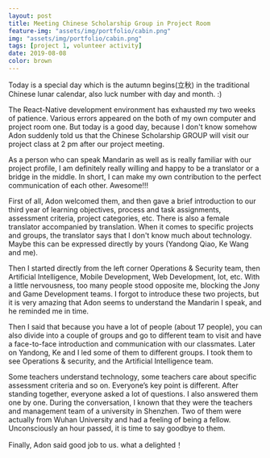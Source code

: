 ```yaml
---
layout: post
title: Meeting Chinese Scholarship Group in Project Room
feature-img: "assets/img/portfolio/cabin.png"
img: "assets/img/portfolio/cabin.png"
tags: [project 1, volunteer activity]
date: 2019-08-08
color: brown
---
```


Today is a special day which is the autumn begins(立秋) in the traditional Chinese lunar calendar, also luck number with day and month. :)

The React-Native development environment has exhausted my two weeks of patience. Various errors appeared on the both of my own computer and project room one.  But today is a good day, because I don't know somehow Adon suddenly told us that the Chinese Scholarship GROUP will visit our project class at 2 pm after our project meeting.

As a person who can speak Mandarin as well as is really familiar with our project profile, I am definitely really willing and happy to be a translator or a bridge in the middle. In short, I can make my own contribution to the perfect communication of each other. Awesome!!!

First of all, Adon welcomed them, and then gave a brief introduction to our third year of learning objectives, process and task assignments, assessment criteria, project categories, etc. There is also a female translator accompanied by translation. When it comes to specific projects and groups, the translator says that I don't know much about technology. Maybe this can be expressed directly by yours (Yandong Qiao, Ke Wang and me).

Then I started directly from the left corner Operations & Security team, then Artificial Intelligence, Mobile Development, Web Development, Iot, etc. 
With a little nervousness, too many people stood opposite me, blocking the Jony and Game Development teams. I forgot to introduce these two projects, but it is very amazing that Adon seems to understand the Mandarin I speak, and he reminded me in time. 

Then I said that because you have a lot of people (about 17 people), you can also divide into a couple of groups and go to different team to visit and have a face-to-face introduction and communication with our classmates. Later on Yandong, Ke and I led some of them to different groups. I took them to see Operations & security, and the Artificial Intelligence ​​team. 

Some teachers understand technology, some teachers care about specific assessment criteria and so on. Everyone’s key point is different. After standing together, everyone asked a lot of questions. I also answered them one by one. During the conversation, I known that they were the teachers and management team of a university in Shenzhen. Two of them were actually from Wuhan University and had a feeling of being a fellow. 
Unconsciously an hour passed, it is time to say goodbye to them.


Finally, Adon said good job to us. what a delighted！
